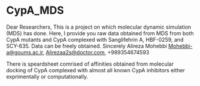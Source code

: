 # CypA_MDS
Dear Researchers,
This is a project on which molecular dynamic simulation (MDS) has done. Here, I provide you raw data obtained from MDS from both CypA mutants and CypA complexed with Sanglifehrin A, HBF-0259, and SCY-635. Data can be freely obtained. 
Sincerely
Alireza Mohebbi 
Mohebbi-a@goums.ac.ir, Alirezaa2s@doctor.com, +989354674593

There is speardsheet comrised of affinities obtained from molecular docking of CypA complexed with almost all known CypA inhibitors either exprimentally or computationally.
